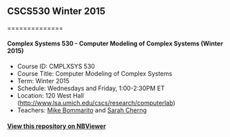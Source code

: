 ## CSCS530 Winter 2015
==============
#### Complex Systems 530 - Computer Modeling of Complex Systems (Winter 2015)

  * Course ID: CMPLXSYS 530
  * Course Title: Computer Modeling of Complex Systems
  * Term: Winter 2015
  * Schedule: Wednesdays and Friday, 1:00-2:30PM ET
  * Location: 120 West Hall (http://www.lsa.umich.edu/cscs/research/computerlab)
  * Teachers: [Mike Bommarito](linkedin.com/in/bommarito) and [Sarah Cherng](https://www.linkedin.com/pub/sarah-cherng/35/1b7/316)

#### [View this repository on NBViewer](http://nbviewer.ipython.org/github/mjbommar/cscs-530-w2015/tree/master/)
